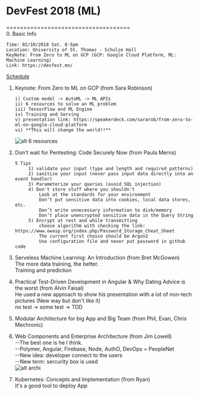 # DevFest 2018 (ML)
====================================<br>
0. Basic Info
   ```
   Time: 02/10/2018 Sat. 8-5pm
   Location: University of St. Thomas - Schulze Hall
   KeyNote: From Zero to ML on GCP (GCP: Google Cloud Platform, ML: Machine Learning)
   Link: https://devfest.mn/
   ```
   [Schedule](https://github.com/mndarren/Code-Lib/blob/master/conference_lib/references/DevFest2018schedule.PNG)
1. Keynote: From Zero to ML on GCP (from Sara Robinson)
   ```
   i) Custom model -> AutoML -> ML APIs
   ii) 6 resources to solve an ML problem
   iii) TensorFlow and ML Engine
   iv) Training and Serving
   v) presentation link: https://speakerdeck.com/sararob/from-zero-to-ml-on-google-cloud-platform
   vi) **This will change the world!!**
   ```
   ![alt 6 resources](https://github.com/mndarren/Code-Lib/blob/master/conference_lib/references/sixResourcesML.PNG)
2. Don't wait for Pentesting: Code Securely Now (from Paula Merns)
   ```
   5 Tips
   		1) validate your input (type and length and required patterns)
   		2) sanitize your input (never pass input data directly into an event handler)
   		3) Parameterize your queries (avoid SQL injection)
   		4) Don't store stuff where you shouldn't
   			Look at the standards for your environment
			Don’t put sensitive data into cookies, local data stores, etc.
			Don’t write unnecessary information to disk/memory
			Don’t place unencrypted sensitive data in the Query String
   		5) Encrypt at rest and while transmitting
   			choose algorithm with checking the link: https://www.owasp.org/index.php/Password_Storage_Cheat_Sheet
   			The current first choice should be Argon2
   			Use configuration file and never put password in github code
   ```
3. Serveless Machine Learning: An Introduction (from Bret McGowen)<br>
   The more data training, the better.<br>
	Training and prediction
4. Practical Test-Driven Development in Angular & Why Dating Advice is the worst (from Alvin Faisal)<br>
	He used a new approach to show his presentation with a lot of non-tech pictures (New way but don't like it)<br>
	no test -> some test -> TDD
5. Modular Architecture for big App and Big Team (from Phil, Evan, Chris Mechronic)<br>
	
6. Web Components and Enterprise Architecture (from Jim Lowell)<br>
	--The best one is he I think.<br>
	--Polymer, Angular, Firebase, Node, AuthO, DevOps = PeopleNet<br>
	--New idea: developer connect to the users<br>
	--New term: sercurity box is used<br>
	![alt archi](https://github.com/mndarren/Code-Lib/blob/master/conference_lib/references/PeopleNetArchitecture.jpg)
7. Kubernetes: Concepts and Implementation (from Ryan)<br>
	It's a good tool to deploy App
